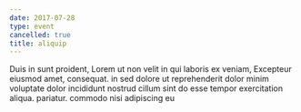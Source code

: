 ```yaml
---
date: 2017-07-28
type: event
cancelled: true
title: aliquip
---
```

Duis in sunt proident, Lorem ut non velit in qui laboris ex veniam, Excepteur eiusmod amet, consequat. in sed dolore ut reprehenderit dolor minim voluptate dolor incididunt nostrud cillum sint do esse tempor exercitation aliqua. pariatur. commodo nisi adipiscing eu